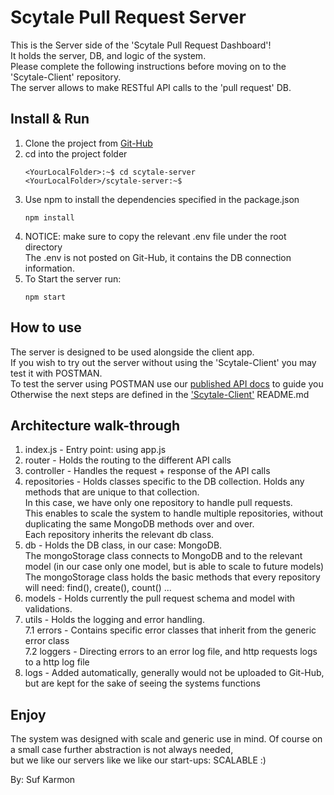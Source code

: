 # Scytale Pull Request Server

This is the Server side of the 'Scytale Pull Request Dashboard'!<br />
It holds the server, DB, and logic of the system.<br />
Please complete the following instructions before moving on to the 'Scytale-Client' repository.<br />
The server allows to make RESTful API calls to the 'pull request' DB.<br />

## Install & Run

1. Clone the project from [Git-Hub](https://github.com/sufka861/scytale-server.git)
2. cd into the project folder
    ```console
    <YourLocalFolder>:~$ cd scytale-server
    <YourLocalFolder>/scytale-server:~$
    ```
3. Use npm to install the dependencies specified in the package.json
    ```console
    npm install
    ```
4. NOTICE: make sure to copy the relevant .env file under the root directory<br />
   The .env is not posted on Git-Hub, it contains the DB connection information.
5. To Start the server run:
    ```console
    npm start
    ```

## How to use

The server is designed to be used alongside the client app.<br />
If you wish to try out the server without using the 'Scytale-Client' you may test it with POSTMAN.<br />
To test the server using POSTMAN use our [published API docs](https://documenter.getpostman.com/view/24139741/2s8ZDX43Ra) to guide you<br />
Otherwise the next steps are defined in the ['Scytale-Client'](https://github.com/sufka861/scytale-client.git) README.md<br />

## Architecture walk-through

1. index.js - Entry point: using app.js
2. router - Holds the routing to the different API calls
3. controller - Handles the request + response of the API calls
4. repositories - Holds classes specific to the DB collection. Holds any methods that are unique to that collection.<br />
   In this case, we have only one repository to handle pull requests.<br />
   This enables to scale the system to handle multiple repositories, without duplicating the same MongoDB methods over and over.<br />
   Each repository inherits the relevant db class.
5. db - Holds the DB class, in our case: MongoDB.<br />
   The mongoStorage class connects to MongoDB and to the relevant model (in our case only one model, but is able to scale to future models)<br />
   The mongoStorage class holds the basic methods that every repository will need: find(), create(), count() ...
6. models - Holds currently the pull request schema and model with validations.
7. utils - Holds the logging and error handling.<br />
   7.1 errors - Contains specific error classes that inherit from the generic error class<br />
   7.2 loggers - Directing errors to an error log file, and http requests logs to a http log file
8. logs - Added automatically, generally would not be uploaded to Git-Hub, but are kept for the sake of seeing the systems functions

## Enjoy

The system was designed with scale and generic use in mind. Of course on a small case further abstraction is not always needed,<br />
but we like our servers like we like our start-ups: SCALABLE :)

By: Suf Karmon
